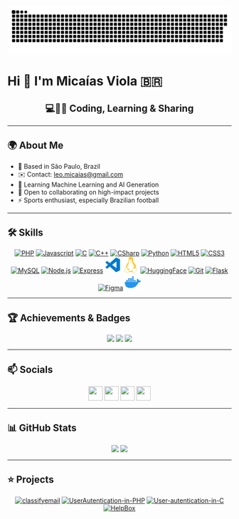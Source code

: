 <!-- 🐍 GitHub Contribution Snake no topo centralizado -->
<div align="center">
  <picture>
    <source media="(prefers-color-scheme: dark)" srcset="https://github.com/micaiasviola/micaiasviola/raw/main/dist/github-contribution-grid-snake-dark.svg" />
    <source media="(prefers-color-scheme: light)" srcset="https://github.com/micaiasviola/micaiasviola/raw/main/dist/github-contribution-grid-snake.svg" />
    <img alt="GitHub Contribution Snake" src="https://github.com/micaiasviola/micaiasviola/raw/main/dist/github-contribution-grid-snake.svg" />
  </picture>
</div>

# Hi 👋 I'm Micaías Viola 🇧🇷

<div align="center">
  <h2>💻👨‍💻 Coding, Learning & Sharing</h2>
</div>

---

## 🌍 About Me
- 📍 Based in São Paulo, Brazil  
- ✉️ Contact: [leo.micaias@gmail.com](mailto:leo.micaias@gmail.com)  
- 🧠 Learning Machine Learning and AI Generation  
- 🤝 Open to collaborating on high-impact projects  
- ⚡ Sports enthusiast, especially Brazilian football  

---

## 🛠 Skills

<div align="center">
<a href="https://www.php.net/" target="_blank" rel="noreferrer"><img src="https://raw.githubusercontent.com/danielcranney/readme-generator/main/public/icons/skills/php-colored.svg" width="36" height="36" alt="PHP" /></a>
<a href="https://developer.mozilla.org/en-US/docs/Web/JavaScript" target="_blank" rel="noreferrer"><img src="https://raw.githubusercontent.com/danielcranney/readme-generator/main/public/icons/skills/javascript-colored.svg" width="36" height="36" alt="Javascript" /></a>
<a href="https://docs.microsoft.com/en-us/cpp/?view=msvc-170" target="_blank" rel="noreferrer"><img src="https://raw.githubusercontent.com/danielcranney/readme-generator/main/public/icons/skills/c-colored.svg" width="36" height="36" alt="C" /></a>
<a href="https://docs.microsoft.com/en-us/cpp/?view=msvc-170" target="_blank" rel="noreferrer"><img src="https://raw.githubusercontent.com/danielcranney/readme-generator/main/public/icons/skills/cplusplus-colored.svg" width="36" height="36" alt="C++" /></a>
  <a href="https://dotnet.microsoft.com/pt-br/languages/csharp" target="_blank" rel="noreferrer"><img src="https://raw.githubusercontent.com/danielcranney/profileme-dev/main/public/icons/skills/csharp-colored.svg" width="36" height="36" alt="CSharp" /></a>
<a href="https://www.python.org/" target="_blank" rel="noreferrer"><img src="https://raw.githubusercontent.com/danielcranney/readme-generator/main/public/icons/skills/python-colored.svg" width="36" height="36" alt="Python" /></a>
<a href="https://developer.mozilla.org/en-US/docs/Glossary/HTML5" target="_blank" rel="noreferrer"><img src="https://raw.githubusercontent.com/danielcranney/readme-generator/main/public/icons/skills/html5-colored.svg" width="36" height="36" alt="HTML5" /></a>
<a href="https://www.w3schools.com/cssref" target="_blank" rel="noreferrer"><img src="https://raw.githubusercontent.com/danielcranney/readme-generator/main/public/icons/skills/css3-colored.svg" width="36" height="36" alt="CSS3" /></a>
<a href="https://mysql.com/" target="_blank" rel="noreferrer"><img src="https://raw.githubusercontent.com/danielcranney/readme-generator/main/public/icons/skills/mysql-colored.svg" width="36" height="36" alt="MySQL" /></a>
<a href="https://nodejs.org/" target="_blank" rel="noreferrer"><img src="https://raw.githubusercontent.com/danielcranney/readme-generator/main/public/icons/skills/nodejs-colored.svg" width="36" height="36" alt="Node.js" /></a>
<a href="https://expressjs.com/" target="_blank" rel="noreferrer"><img src="https://raw.githubusercontent.com/danielcranney/readme-generator/main/public/icons/skills/express.svg" width="36" height="36" alt="Express" /></a>
<a href="https://code.visualstudio.com" target="_blank" rel="noreferrer"><img src="https://raw.githubusercontent.com/danielcranney/profileme-dev/main/public/icons/skills/visualstudiocode-colored.svg" width="36" height="36" alt="VsCode" /></a>
<a href="https://www.linux.org" target="_blank" rel="noreferrer"><img src="https://raw.githubusercontent.com/danielcranney/profileme-dev/main/public/icons/skills/linux-colored.svg" width="36" height="36" alt="Linux" /></a>
<a href="https://huggingface.co" target="_blank" rel="noreferrer"><img src="https://raw.githubusercontent.com/danielcranney/profileme-dev/main/public/icons/skills/huggingface-colored.svg" width="36" height="36" alt="HuggingFace" /></a>
<a href="https://git-scm.com" target="_blank" rel="noreferrer"><img src="https://raw.githubusercontent.com/danielcranney/profileme-dev/main/public/icons/skills/git-colored.svg" width="36" height="36" alt="Git" /></a>
<a href="https://flask.palletsprojects.com/en/stable" target="_blank" rel="noreferrer"><img src="https://raw.githubusercontent.com/danielcranney/profileme-dev/main/public/icons/skills/flask.svg" width="36" height="36" alt="Flask" /></a>
<a href="www.figma.com" target="_blank" rel="noreferrer"><img src="https://raw.githubusercontent.com/danielcranney/profileme-dev/main/public/icons/skills/figma-colored.svg" width="36" height="36" alt="Figma" /></a>
<a href="https://www.docker.com" target="_blank" rel="noreferrer"><img src="https://raw.githubusercontent.com/danielcranney/profileme-dev/main/public/icons/skills/docker-colored.svg" width="36" height="36" alt="Docker" /></a>

</div>

---

## 🏆 Achievements & Badges

<div align="center">
<img src="https://img.shields.io/badge/GitHub-Achiever-blue?style=for-the-badge&logo=github" />
<img src="https://img.shields.io/badge/Hacktoberfest-2025-brightgreen?style=for-the-badge&logo=hacktoberfest" />
<img src="https://img.shields.io/badge/WakaTime-Coding-purple?style=for-the-badge&logo=wakati.me" />

</div>

---

## 📫 Socials

<div align="center">
<a href="https://discord.com/users/355140955168440330" target="_blank" rel="noreferrer"><img src="https://raw.githubusercontent.com/danielcranney/readme-generator/main/public/icons/socials/discord.svg" width="32" height="32" /></a>
<a href="https://github.com/micaiasviola" target="_blank" rel="noreferrer"><img src="https://www.svgrepo.com/show/440961/github.svg" width="32" height="32" /></a>
<a href="https://www.linkedin.com/in/micaias-viola-12857920a" target="_blank" rel="noreferrer"><img src="https://raw.githubusercontent.com/danielcranney/readme-generator/main/public/icons/socials/linkedin.svg" width="32" height="32" /></a>
<a href="https://www.instagram.com/mike_sktr" target="_blank" rel="noreferrer"><img src="https://raw.githubusercontent.com/danielcranney/readme-generator/main/public/icons/socials/instagram.svg" width="32" height="32" /></a>
</div>

---

## 📊 GitHub Stats

<div align="center">
  <img src="https://github-readme-stats.vercel.app/api?username=micaiasviola&show_icons=true&theme=tokyonight&card_width=300&line_height=59" />
  <img src="https://github-readme-stats.vercel.app/api/top-langs/?username=micaiasviola&layout=donut-vertical&langs_count=20&theme=tokyonight&card_width=300&line_height=40" />
</div>

---

## ⭐ Projects

<div align="center">

[![classifyemail](https://github-readme-stats.vercel.app/api/pin/?username=micaiasviola&repo=classifyemail&theme=tokyonight&cache_seconds=0)](https://github.com/micaiasviola/classifyemail)
[![UserAutentication-in-PHP](https://github-readme-stats.vercel.app/api/pin/?username=micaiasviola&repo=UserAutentication-in-PHP&theme=tokyonight&cache_seconds=0)](https://github.com/micaiasviola/UserAutentication-in-PHP)
[![User-autentication-in-C](https://github-readme-stats.vercel.app/api/pin/?username=micaiasviola&repo=User-autentication-in-C&theme=tokyonight&cache_seconds=0)](https://github.com/micaiasviola/User-autentication-in-C)
[![HelpBox](https://github-readme-stats.vercel.app/api/pin/?username=micaiasviola&repo=HelpBox&theme=tokyonight&cache_seconds=0)](https://github.com/micaiasviola/HelpBox)

</div>
